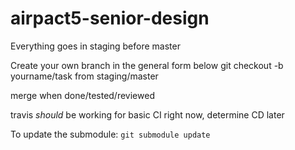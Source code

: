# airpact5-senior-design
Everything goes in staging before master

Create your own branch in the general form below
git checkout -b yourname/task from staging/master

merge when done/tested/reviewed

travis *should* be working for basic CI right now, determine CD later

To update the submodule: `git submodule update`

